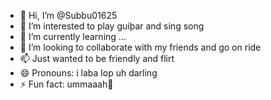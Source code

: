 - 👋 Hi, I’m @Subbu01625
- 👀 I’m interested to play guiþar and sing song
- 🌱 I’m currently learning ...
- 💞️ I’m looking to collaborate with my friends and go on ride
- 📫 Just wanted to be friendly and flirt
- 😄 Pronouns: i laba lop uh darling 
- ⚡ Fun fact: ummaaah💋

<!---
Subbu01625/Subbu01625 is a ✨ special ✨ repository because its `README.md` (this file) appears on your GitHub profile.
You can click the Preview link to take a look at your changes.
--->
